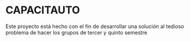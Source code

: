 # CAPACITAUTO

Este proyecto está hecho con el fin de desarrollar una solución al tedioso problema de hacer los grupos de tercer y quinto semestre
